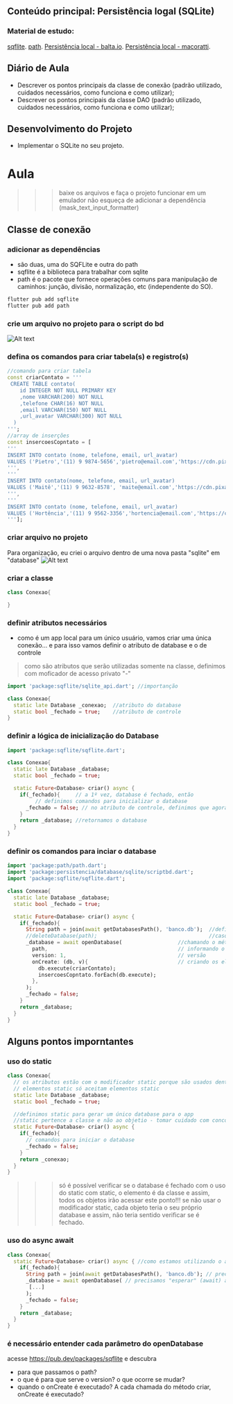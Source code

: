 ## Conteúdo principal: Persistência logal (SQLite)
### Material de estudo:
[sqflite](https://pub.dev/packages/sqflite).
[path](https://pub.dev/packages/path).
[Persistência local - balta.io](https://balta.io/blog/flutter-sqlite).
[Persistência local - macoratti](https://www.macoratti.net/19/08/flut_accsqlite1.htm).

## Diário de Aula
 - Descrever os pontos principais da classe de conexão (padrão utilizado, cuidados necessários, como funciona e como utilizar);
 - Descrever os pontos principais da classe DAO (padrão utilizado, cuidados necessários, como funciona e como utilizar);

## Desenvolvimento do Projeto
- Implementar o SQLite no seu projeto.

# Aula
>>>baixe os arquivos e faça o projeto funcionar em um emulador
>>>não esqueça de adicionar a dependência (mask_text_input_formatter)

## Classe de conexão
### adicionar as dependências
- são duas, uma do SQFLite e outra do path
- sqflite é a biblioteca para trabalhar com sqlite
- path é o pacote que fornece operações comuns para manipulação de caminhos: junção, divisão, normalização, etc (independente do SO).
```cmd
flutter pub add sqflite
flutter pub add path  
```

### crie um arquivo no projeto para o script do bd
<img src="https://github.com/heliokamakawa/-engenharia-de-software-2023-DDM/blob/main/2%C2%BA%20trimestre/04%20aula/arquivos/criar_script.png" alt="Alt text" title="Optional title">


### defina os comandos para criar tabela(s) e registro(s)
```dart
//comando para criar tabela
const criarContato = '''
 CREATE TABLE contato(
    id INTEGER NOT NULL PRIMARY KEY
    ,nome VARCHAR(200) NOT NULL
    ,telefone CHAR(16) NOT NULL
    ,email VARCHAR(150) NOT NULL
    ,url_avatar VARCHAR(300) NOT NULL 
  )
''';
//array de inserções
const insercoesCopntato = [
'''
INSERT INTO contato (nome, telefone, email, url_avatar)
VALUES ('Pietro','(11) 9 9874-5656','pietro@email.com','https://cdn.pixabay.com/photo/2013/07/13/10/07/man-156584_960_720.png')
''',
'''
INSERT INTO contato(nome, telefone, email, url_avatar)
VALUES ('Maitê','(11) 9 9632-8578', 'maite@email.com','https://cdn.pixabay.com/photo/2021/01/17/09/11/woman-5924366_960_720.jpg')
''',
'''
INSERT INTO contato (nome, telefone, email, url_avatar)
VALUES ('Hortência','(11) 9 9562-3356','hortencia@email.com','https://cdn.pixabay.com/photo/2021/01/24/09/28/girl-5944691_960_720.jpg')
'''];
```

### criar arquivo no projeto
Para organização, eu criei o arquivo dentro de uma nova pasta "sqlite" em "database" 
<img src="https://github.com/heliokamakawa/-engenharia-de-software-2023-DDM/blob/main/2%C2%BA%20trimestre/04%20aula/arquivos/criar_arquivo.png" alt="Alt text" title="Optional title">

### criar a classe
```dart
class Conexao{

}
```
### definir atributos necessários
- como é um app local para um único usuário, vamos criar uma única conexão... e para isso vamos definir o atributo de database e o de controle 
> como são atributos que serão utilizadas somente na classe, definimos com moficador de acesso privato "-"
```dart
import 'package:sqflite/sqlite_api.dart'; //importanção

class Conexao{
  static late Database _conexao;  //atributo do database
  static bool _fechado = true;    //atributo de controle
}
```
### definir a lógica de inicialização do Database
```dart
import 'package:sqflite/sqflite.dart';

class Conexao{
  static late Database _database; 
  static bool _fechado = true;

  static Future<Database> criar() async {
    if(_fechado){     // a 1º vez, database é fechado, então 
         // definimos comandos para inicializar o database
      _fechado = false; // no atributo de controle, definimos que agora o database não é fechado
    }
    return _database; //retornamos o database
  }
}
```

### definir os comandos para inciar o database
```dart
import 'package:path/path.dart';
import 'package:persistencia/database/sqlite/scriptbd.dart';
import 'package:sqflite/sqflite.dart';

class Conexao{
  static late Database _database; 
  static bool _fechado = true;

  static Future<Database> criar() async {
    if(_fechado){
      String path = join(await getDatabasesPath(), 'banco.db');  //definindo o camminho do database
      //deleteDatabase(path);                                    //caso queira apagar tudo antes, descomente esta linha
      _database = await openDatabase(                  //chamando o método que que abre o database
        path,                                          // informando o caminho
        version: 1,                                    // versão
        onCreate: (db, v){                             // criando os elementos (tabelas e registros) do BD
          db.execute(criarContato);
          insercoesCopntato.forEach(db.execute);
        }, 
      );
      _fechado = false;
    }
    return _database;
  }
}
```

## Alguns pontos imporntantes
### uso do static
```dart
class Conexao{
  // os atributos estão com o modificador static porque são usados dentro do método estático
  // elementos static só aceitam elementos static
  static late Database _database; 
  static bool _fechado = true;

  //definimos static para gerar um único database para o app
  //static pertence a classe e não ao objetio - tomar cuidado com concorrência!!!
  static Future<Database> criar() async {
    if(_fechado){  
      // comandos para iniciar o database
      _fechado = false;
    }
    return _conexao;
  }
}
```
>>> só é possível verificar se o database é fechado com o uso do static
>>> com static, o elemento é da classe e assim, todos os objetos irão acessar este ponto!!! 
>>> se não usar o modificador static, cada objeto teria o seu próprio database e assim, não teria sentido verificar se é fechado.

### uso do async await
```dart
class Conexao{
  static Future<Database> criar() async { //como estamos utilizando o await dentro da função, precisamos tornar a função assíncrona, colocando async
    if(_fechado){
      String path = join(await getDatabasesPath(), 'banco.db'); // precisamos "esperar" (await) o resultado para seguir a execução
      _database = await openDatabase( // precisamos "esperar" (await) a abertuda do database para retorná-lo
       [...]
      );
      _fechado = false;
    }
    return _database;
  }
}
```

### é necessário entender cada parâmetro do openDatabase
acesse https://pub.dev/packages/sqflite e descubra 
- para que passamos o path?
- o que é para que serve o version? o que ocorre se mudar? 
- quando o onCreate é executado? A cada chamada do método criar, onCreate é executado?
